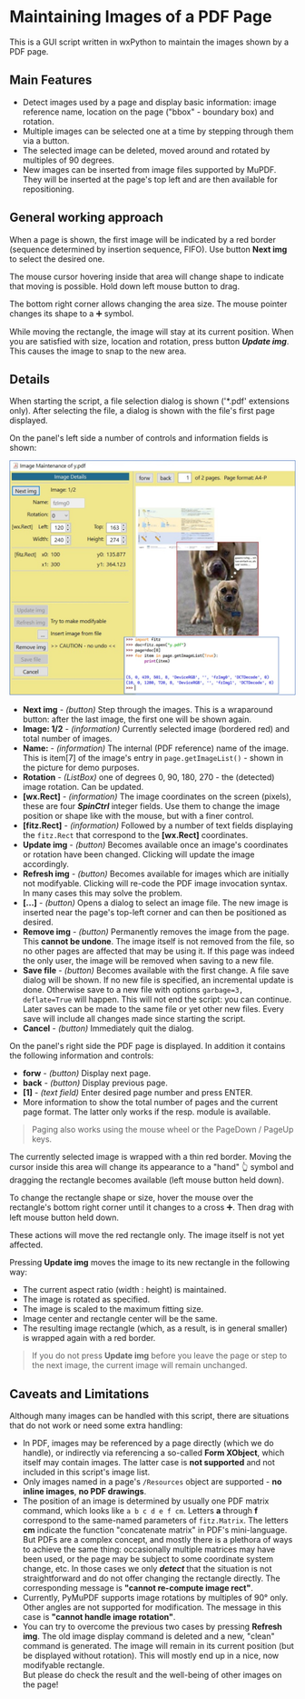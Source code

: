 # Maintaining Images of a PDF Page
This is a GUI script written in wxPython to maintain the images shown by a PDF page.
## Main Features
* Detect images used by a page and display basic information: image reference name, location on the page ("bbox" - boundary box) and rotation.
* Multiple images can be selected one at a time by stepping through them via a button.
* The selected image can be deleted, moved around and rotated by multiples of 90 degrees.
* New images can be inserted from image files supported by MuPDF. They will be inserted at the page's top left and are then available for repositioning.

## General working approach
When a page is shown, the first image will be indicated by a red border (sequence determined by insertion sequence, FIFO). Use button **Next img** to select the desired one.

The mouse cursor hovering inside that area will change shape to indicate that moving is possible. Hold down left mouse button to drag.

The bottom right corner allows changing the area size. The mouse pointer changes its shape to a ➕ symbol.

While moving the rectangle, the image will stay at its current position. When you are satisfied with size, location and rotation, press button **_Update img_**. This causes the image to snap to the new area.

## Details
When starting the script, a file selection dialog is shown ('*.pdf' extensions only). After selecting the file, a dialog is shown with the file's first page displayed.

On the panel's left side a number of controls and information fields is shown:

![screen](image-maintenance.jpg)

* **Next img** - _(button)_ Step through the images. This is a wraparound button: after the last image, the first one will be shown again.
* **Image: 1/2** - _(information)_ Currently selected image (bordered red) and total number of images.
* **Name:** - _(information)_ The internal (PDF reference) name of the image. This is item[7] of the image's entry in `page.getImageList()` - shown in the picture for demo purposes.
* **Rotation** - _(ListBox)_ one of degrees 0, 90, 180, 270 - the (detected) image rotation. Can be updated.
* **[wx.Rect]** - _(information)_ The image coordinates on the screen (pixels), these are four **_SpinCtrl_** integer fields. Use them to change the image position or shape like with the mouse, but with a finer control.
* **[fitz.Rect]** - _(information)_ Followed by a number of text fields displaying the `fitz.Rect` that correspond to the **[wx.Rect]** coordinates.
* **Update img** - _(button)_ Becomes available once an image's coordinates or rotation have been changed. Clicking will update the image accordingly.
* **Refresh img** - _(button)_ Becomes available for images which are initially not modifyable. Clicking will re-code the PDF image invocation syntax. In many cases this may solve the problem.
* **[...]** - _(button)_ Opens a dialog to select an image file. The new image is inserted near the page's top-left corner and can then be positioned as desired.
* **Remove img** - _(button)_ Permanently removes the image from the page. This **cannot be undone**. The image itself is not removed from the file, so no other pages are affected that may be using it. If this page was indeed the only user, the image will be removed when saving to a new file.
* **Save file** - _(button)_ Becomes available with the first change. A file save dialog will be shown. If no new file is specified, an incremental update is done. Otherwise save to a new file with options `garbage=3, deflate=True` will happen. This will not end the script: you can continue. Later saves can be made to the same file or yet other new files. Every save will include all changes made since starting the script.
* **Cancel** - _(button)_ Immediately quit the dialog.

On the panel's right side the PDF page is displayed. In addition it contains the following information and controls:

* **forw** - _(button)_ Display next page.
* **back** - _(button)_ Display previous page.
* **[1]** - _(text field)_ Enter desired page number and press ENTER.
* More information to show the total number of pages and the current page format. The latter only works if the resp. module is available.

> Paging also works using the mouse wheel or the PageDown / PageUp keys.

The currently selected image is wrapped with a thin red border. Moving the cursor inside this area will change its appearance to a "hand" 👆 symbol and dragging the rectangle becomes available (left mouse button held down).

To change the rectangle shape or size, hover the mouse over the rectangle's bottom right corner until it changes to a cross ➕. Then drag with left mouse button held down.

These actions will move the red rectangle only. The image itself is not yet affected.

Pressing **Update img** moves the image to its new rectangle in the following way:

* The current aspect ratio (width : height) is maintained.
* The image is rotated as specified.
* The image is scaled to the maximum fitting size.
* Image center and rectangle center will be the same.
* The resulting image rectangle (which, as a result, is in general smaller) is wrapped again with a red border.

> If you do not press **Update img** before you leave the page or step to the next image, the current image will remain unchanged.

## Caveats and Limitations
Although many images can be handled with this script, there are situations that do not work or need some extra handling:

* In PDF, images may be referenced by a page directly (which we do handle), or indirectly via referencing a so-called **Form XObject**, which itself may contain images. The latter case is **not supported** and not included in this script's image list.
* Only images named in a page's `/Resources` object are supported - **no inline images**, **no PDF drawings**.
* The position of an image is determined by usually one PDF matrix command, which looks like `a b c d e f cm`. Letters **a** through **f** correspond to the same-named parameters of `fitz.Matrix`. The letters **cm** indicate the function "concatenate matrix" in PDF's mini-language.  
But PDFs are a complex concept, and mostly there is a plethora of ways to achieve the same thing: occasionally multiple matrices may have been used, or the page may be subject to some coordinate system change, etc.
In those cases we only **_detect_** that the situation is not straightforward and do not offer changing the rectangle directly. The corresponding message is **"cannot re-compute image rect"**.
* Currently, PyMuPDF supports image rotations by multiples of 90° only. Other angles are not supported for modification. The message in this case is **"cannot handle image rotation"**.
* You can try to overcome the previous two cases by pressing **Refresh img**. The old image display command is deleted and a new, "clean" command is generated. The image will remain in its current position (but be displayed without rotation). This will mostly end up in a nice, now modifyable rectangle.  
But please do check the result and the well-being of  other images on the page!
